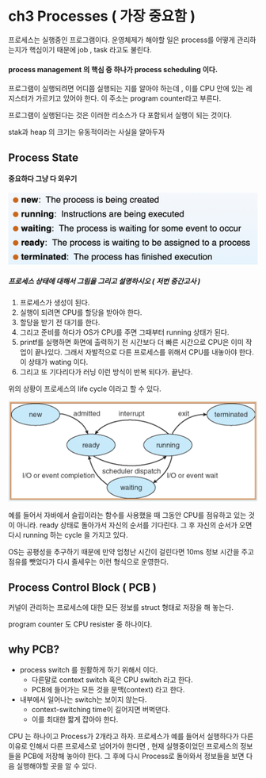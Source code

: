 # ch3 Processes ( 가장 중요함 )

프로세스는 실행중인 프로그램이다. 운영체제가 해야할 일은 process를 어떻게 관리하는지가 핵심이기 때문에 job , task 라고도 불린다.

#### process management 의 핵심 중 하나가 process scheduling 이다. 

프로그램이 실행되려면 어디쯤 실행되는 지를 알아야 하는데 , 이를 CPU 안에 있는 레지스터가 가르키고 있어야 한다. 이 주소는 program counter라고 부른다. 

프로그램이 실행된다는 것은 이러한 리소스가 다 포함되서 실행이 되는 것이다.

stak과 heap 의 크기는 유동적이라는 사실을 알아두자 


## Process State

#### 중요하다 그냥 다 외우기 

![](./imgs/3_1.png)

##### 프로세스 상태에 대해서 그림을 그리고 설명하시오 ( 저번 중간고사 )

1. 프로세스가 생성이 된다. 
1. 실행이 되려면 CPU를 할당을 받아야 한다. 
1. 할당을 받기 전 대기를 한다. 
1. 그리고 준비를 하다가 OS가 CPU를 주면 그때부터 running 상태가 된다. 
1. printf를 실행하면 화면에 출력하기 전 시간보다 더 빠른 시간으로 CPU은 이미 작업이 끝나있다. 그래서 자발적으로 다른 프로세스를 위해서 CPU를 내놓아야 한다. 이 상태가 wating 이다. 
1. 그리고 또 기다리다가 러닝 이런 방식이 반복 되다가. 끝난다.

위의 상황이 프로세스의 life cycle 이라고 할 수 있다.

![](./imgs/3_2.png)
 
 예를 들어서 자바에서 슬립이라는 함수를 사용했을 때 그동안 CPU를 점유하고 있는 것이 아니라. ready 상태로 돌아가서 자신의 순서를 기다린다. 그 후 자신의 순서가 오면 다시 running 하는 cycle 을 가지고 있다.

 OS는 공평성을 추구하기 때문에 만약 엄청난 시간이 걸린다면 10ms 정보 시간을 주고 점유를 뺏었다가 다시 줄세우는 이런 형식으로 운영한다. 

 ## Process Control Block ( PCB )

 커널이 관리하는 프로세스에 대한 모든 정보를 struct 형태로 저장을 해 놓는다. 

 program counter 도 CPU resister 중 하나이다.

 ## why PCB?

- process switch 를 원활하게 하기 위해서 이다. 
    - 다른말로 context switch 혹은 CPU switch 라고 한다.
    - PCB에 들어가는 모든 것을 문맥(context) 라고 한다.
- 내부에서 일어나는 switch는 보이지 않는다.
    - context-switching time이 길어지면 버벅댄다.
    - 이를 최대한 짧게 잡아야 한다.

 CPU 는 하나이고 Process가 2개라고 하자. 프로세스가 예를 들어서 실행하다가 다른 이유로 인해서 다른 프로세스로 넘어가야 한다면 , 현재 실행중이었던 프로세스의 정보들을 PCB에 저장해 놓아야 한다. 그 후에 다시 Process로 돌아와서 정보들을 보면 다음 실행해야할 곳을 알 수 있다.

